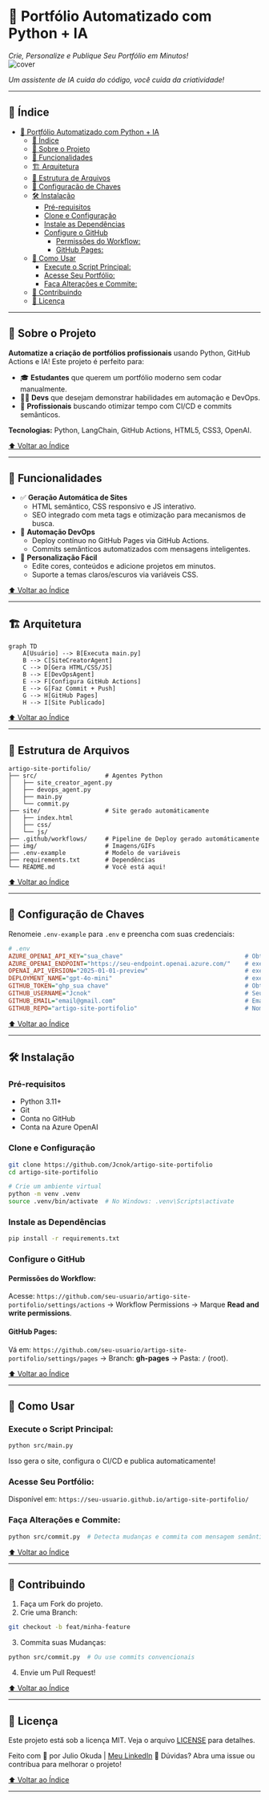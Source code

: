 # 🚀 Portfólio Automatizado com Python + IA  
*Crie, Personalize e Publique Seu Portfólio em Minutos!*  
![cover](img/cover.png)
  
*Um assistente de IA cuida do código, você cuida da criatividade!*  

---

## 📌 Índice  
- [🚀 Portfólio Automatizado com Python + IA](#-portfólio-automatizado-com-python--ia)
  - [📌 Índice](#-índice)
  - [🌟 Sobre o Projeto](#-sobre-o-projeto)
  - [🎯 Funcionalidades](#-funcionalidades)
  - [🏗️ Arquitetura](#️-arquitetura)
  - [📂 Estrutura de Arquivos](#-estrutura-de-arquivos)
  - [🔑 Configuração de Chaves](#-configuração-de-chaves)
  - [🛠️ Instalação](#️-instalação)
    - [Pré-requisitos](#pré-requisitos)
    - [Clone e Configuração](#clone-e-configuração)
    - [Instale as Dependências](#instale-as-dependências)
    - [Configure o GitHub](#configure-o-github)
      - [Permissões do Workflow:](#permissões-do-workflow)
      - [GitHub Pages:](#github-pages)
  - [🚀 Como Usar](#-como-usar)
    - [Execute o Script Principal:](#execute-o-script-principal)
    - [Acesse Seu Portfólio:](#acesse-seu-portfólio)
    - [Faça Alterações e Commite:](#faça-alterações-e-commite)
  - [🤝 Contribuindo](#-contribuindo)
  - [📜 Licença](#-licença)

---

## 🌟 Sobre o Projeto  
**Automatize a criação de portfólios profissionais** usando Python, GitHub Actions e IA! Este projeto é perfeito para:  
- 🎓 **Estudantes** que querem um portfólio moderno sem codar manualmente.  
- 👩‍💻 **Devs** que desejam demonstrar habilidades em automação e DevOps.  
- 🚀 **Profissionais** buscando otimizar tempo com CI/CD e commits semânticos.  

**Tecnologias:** Python, LangChain, GitHub Actions, HTML5, CSS3, OpenAI.  

[⬆ Voltar ao Índice](#-índice)

---

## 🎯 Funcionalidades  
- ✅ **Geração Automática de Sites**  
  - HTML semântico, CSS responsivo e JS interativo.  
  - SEO integrado com meta tags e otimização para mecanismos de busca.  
- 🤖 **Automação DevOps**  
  - Deploy contínuo no GitHub Pages via GitHub Actions.  
  - Commits semânticos automatizados com mensagens inteligentes.  
- 🔧 **Personalização Fácil**  
  - Edite cores, conteúdos e adicione projetos em minutos.  
  - Suporte a temas claros/escuros via variáveis CSS.  

[⬆ Voltar ao Índice](#-índice)

---

## 🏗️ Arquitetura  
```mermaid
graph TD
    A[Usuário] --> B[Executa main.py]
    B --> C[SiteCreatorAgent]
    C --> D[Gera HTML/CSS/JS]
    B --> E[DevOpsAgent]
    E --> F[Configura GitHub Actions]
    E --> G[Faz Commit + Push]
    G --> H[GitHub Pages]
    H --> I[Site Publicado]
```

[⬆ Voltar ao Índice](#-índice)

---

## 📂 Estrutura de Arquivos

```
artigo-site-portifolio/
├── src/                   # Agentes Python
│   ├── site_creator_agent.py
│   ├── devops_agent.py
│   ├── main.py
│   └── commit.py
├── site/                  # Site gerado automáticamente
│   ├── index.html
│   ├── css/
│   └── js/
├── .github/workflows/     # Pipeline de Deploy gerado automáticamente
├── img/                   # Imagens/GIFs
├── .env-example           # Modelo de variáveis
├── requirements.txt       # Dependências
└── README.md              # Você está aqui!
```

[⬆ Voltar ao Índice](#-índice)

---

## 🔑 Configuração de Chaves

Renomeie `.env-example` para `.env` e preencha com suas credenciais:

```ini
# .env
AZURE_OPENAI_API_KEY="sua_chave"                                  # Obtenha em: https://azure.microsoft.com/
AZURE_OPENAI_ENDPOINT="https://seu-endpoint.openai.azure.com/"    # exemplo 
OPENAI_API_VERSION="2025-01-01-preview"                           # exemplo
DEPLOYMENT_NAME="gpt-4o-mini"                                     # exemplo 
GITHUB_TOKEN="ghp_sua chave"                                      # Obtenha em: https://github.com/settings/tokens
GITHUB_USERNAME="Jcnok"                                           # Seu username do GitHub
GITHUB_EMAIL="email@gmail.com"                                    # Email vinculado ao GitHub
GITHUB_REPO="artigo-site-portifolio"                              # Nome do repositório
```

[⬆ Voltar ao Índice](#-índice)

---

## 🛠️ Instalação

### Pré-requisitos

- Python 3.11+
- Git
- Conta no GitHub
- Conta na Azure OpenAI

### Clone e Configuração

```bash
git clone https://github.com/Jcnok/artigo-site-portifolio
cd artigo-site-portifolio

# Crie um ambiente virtual
python -m venv .venv
source .venv/bin/activate  # No Windows: .venv\Scripts\activate
```
### Instale as Dependências

```bash
pip install -r requirements.txt
```
### Configure o GitHub

#### Permissões do Workflow:

Acesse:
`https://github.com/seu-usuario/artigo-site-portifolio/settings/actions`
→ Workflow Permissions → Marque **Read and write permissions**.

#### GitHub Pages:

Vá em:
`https://github.com/seu-usuario/artigo-site-portifolio/settings/pages`
→ Branch: **gh-pages** → Pasta: `/` (root).

[⬆ Voltar ao Índice](#-índice)

---

## 🚀 Como Usar

### Execute o Script Principal:

```bash
python src/main.py
```
Isso gera o site, configura o CI/CD e publica automaticamente!

### Acesse Seu Portfólio:

Disponível em:
`https://seu-usuario.github.io/artigo-site-portifolio/`

### Faça Alterações e Commite:

```bash
python src/commit.py  # Detecta mudanças e commita com mensagem semântica!
```

[⬆ Voltar ao Índice](#-índice)

---

## 🤝 Contribuindo

1. Faça um Fork do projeto.
2. Crie uma Branch:

```bash
git checkout -b feat/minha-feature
```

3. Commita suas Mudanças:

```bash
python src/commit.py  # Ou use commits convencionais
```

4. Envie um Pull Request!

[⬆ Voltar ao Índice](#-índice)

---

## 📜 Licença

Este projeto está sob a licença MIT. Veja o arquivo [LICENSE](LICENSE) para detalhes.

Feito com 💙 por Julio Okuda | [Meu LinkedIn](https://www.linkedin.com/in/juliookuda/)
🌟 Dúvidas? Abra uma issue ou contribua para melhorar o projeto!

[⬆ Voltar ao Índice](#-índice)

---
